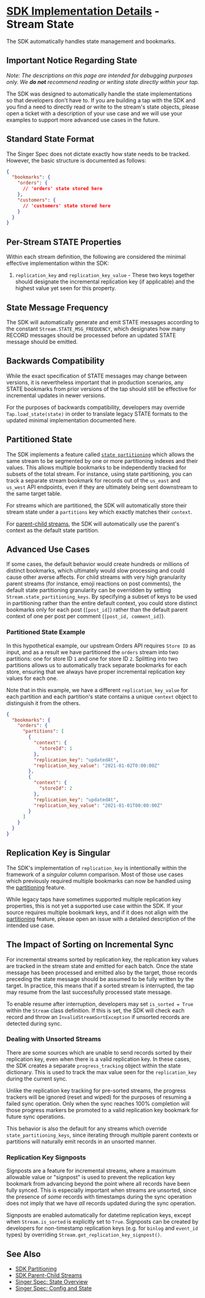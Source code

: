 # [SDK Implementation Details](./README.md) - Stream State

The SDK automatically handles state management and bookmarks.

## Important Notice Regarding State

_Note: The descriptions on this page are intended for debugging purposes only. We **do not** recommend reading or writing state directly within your tap._

The SDK was designed to automatically handle the state implementations so that developers
don't have to. If you are building a tap with the SDK and you find a need to directly read or write to the stream's state objects, please open a ticket with a description of your use case and we will use your examples to support more advanced use cases in the future.

## Standard State Format

The Singer Spec does not dictate exactly how state needs to be tracked. However, the basic
structure is documented as follows:

```json
{
  "bookmarks": {
    "orders": {
      // 'orders' state stored here
    },
    "customers": {
      // 'customers' state stored here
    }
  }
}
```

## Per-Stream STATE Properties

Within each stream definition, the following are considered the minimal effective
implementation within the SDK:

1. `replication_key` and `replication_key_value` - These two keys together should designate
the incremental replication key (if applicable) and the highest value yet seen for this
property.

## State Message Frequency

The SDK will automatically generate and emit STATE messages according to the constant
`Stream.STATE_MSG_FREQUENCY`, which designates how many RECORD messages should be processed
before an updated STATE message should be emitted.

## Backwards Compatibility

While the exact specification of STATE messages may change between versions, it is
nevertheless important that in production scenarios, any STATE bookmarks from prior versions
of the tap should still be effective for incremental updates in newer versions.

For the purposes of backwards compatibility, developers may override `Tap.load_state(state)`
in order to translate legacy STATE formats to the updated minimal implementation documented
here.

## Partitioned State

The SDK implements a feature called [`state partitioning`](../partitioning.md) which allows
the same stream to be segmented by one or more partitioning indexes and their values. This
allows multiple bookmarks to be independently tracked for subsets of the total stream.
For instance, using state partitioning, you can track a separate stream bookmark for
records out of the `us_east` and `us_west` API endpoints, even if they are ultimately
being sent downstream to the same target table.

For streams which are partitioned, the SDK will automatically store their stream state
under a `partitions` key which exactly matches their `context`.

For [parent-child streams](../parent_streams.md), the SDK will automatically use the parent's context as the default
state partition.

## Advanced Use Cases

If some cases, the default behavior would create hundreds or millions of distinct bookmarks,
which ultimately would slow processing and could cause other averse affects. For child
streams with very high granularity parent streams (for instance, emoji reactions on
post comments), the default state partitioning granularity can be overridden by setting
`Stream.state_partitioning_keys`. By specifying a subset of keys to be used in
partitioning rather than the entire default context, you could store distinct bookmarks only
for each post (`[post_id]`) rather than the default parent context of one per post per
comment (`[post_id, comment_id]`).

### Partitioned State Example

In this hypothetical example, our upstream Orders API requires `Store ID` as input, and
as a result we have partitioned the `orders` stream into two partitions: one for store ID
`1` and one for store ID `2`. Splitting into two partitions allows us to automatically track
separate bookmarks for each store, ensuring that we always have proper incremental
replication key values for each one.

Note that in this example, we have a different `replication_key_value` for each partition
and each partition's state contains a unique `context` object to distinguish it from the
others.

```json
{
  "bookmarks": {
    "orders": {
      "partitions": [
        {
          "context": {
            "storeId": 1
          },
          "replication_key": "updatedAt",
          "replication_key_value": "2021-01-02T0:00:00Z"
        },
        {
          "context": {
            "storeId": 2
          },
          "replication_key": "updatedAt",
          "replication_key_value": "2021-01-01T00:00:00Z"
        }
      ]
    }
  }
}
```

## Replication Key is Singular

The SDK's implementation of `replication_key` is intentionally within the
framework of a _singular_ column comparison. Most of those use cases which previously
required multiple bookmarks can now be handled using the [partitioning](../partitioning.md)
feature.

While legacy taps have sometimes supported multiple replication key properties,
this is not yet a supported use case within the SDK. If your source requires multiple
bookmark keys, and if it does not align with the [partitioning](../partitioning.md) feature,
please open an issue with a detailed description of the intended use case.

## The Impact of Sorting on Incremental Sync

For incremental streams sorted by replication key, the replication key
values are tracked in the stream state and
emitted for each batch. Once the state message has been processed and emitted also
by the target, those records preceding the state message should be assumed to be fully
written by the target. In practice, this means that if a sorted stream is interrupted, the
tap may resume from the last successfully processed state message.

To enable resume after interruption, developers may set `is_sorted = True`
within the `Stream` class definition. If this is set, the SDK
will check each record and throw an `InvalidStreamSortException` if unsorted records are
detected during sync.

### Dealing with Unsorted Streams

There are some sources which are unable to send records sorted by their replication key,
even when there is a valid replication key. In these cases, the SDK
creates a separate `progress_tracking` object within the state dictionary. This is used to
track the max value seen for the `replication_key` during the current sync.

Unlike the replication key tracking for pre-sorted streams, the progress trackers will be
ignored (reset and wiped) for the purposes of resuming a failed sync operation. Only when
the sync reaches 100% completion will those progress markers be promoted to a valid
replication key bookmark for future sync operations.

This behavior is also the default for any streams which override `state_partitioning_keys`,
since iterating through multiple parent contexts or partitions will naturally emit
records in an unsorted manner.

### Replication Key Signposts

Signposts are a feature for incremental streams, where a maximum allowable value or
"signpost" is used to prevent the replication key bookmark from advancing beyond the
point where all records have been fully synced. This is especially important when streams
are unsorted, since the presence of _some_ records with timestamps during the sync operation
does not imply that we have _all_ records updated during the sync operation.

Signposts are enabled automatically for datetime replication keys, except when
`Stream.is_sorted` is explicitly set to `True`. Signposts can be created by developers for
non-timestamp replication keys (e.g. for `binlog` and `event_id` types) by overriding
`Stream.get_replication_key_signpost()`.

## See Also

- [SDK Partitioning](../partitioning.md)
- [SDK Parent-Child Streams](../parent_streams.md)
- [Singer Spec: State Overview](https://github.com/singer-io/getting-started/blob/master/docs/SPEC.md#state)
- [Singer Spec: Config and State](https://github.com/singer-io/getting-started/blob/master/docs/CONFIG_AND_STATE.md#state-file)
